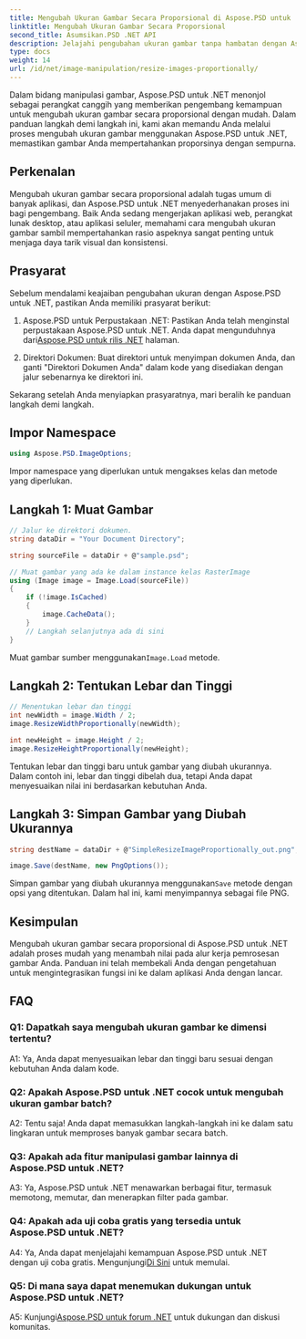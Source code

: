 ```yaml
---
title: Mengubah Ukuran Gambar Secara Proporsional di Aspose.PSD untuk .NET
linktitle: Mengubah Ukuran Gambar Secara Proporsional
second_title: Asumsikan.PSD .NET API
description: Jelajahi pengubahan ukuran gambar tanpa hambatan dengan Aspose.PSD untuk .NET. Unduh perpustakaan, ikuti tutorial kami, dan tingkatkan kemampuan pemrosesan gambar Anda.
type: docs
weight: 14
url: /id/net/image-manipulation/resize-images-proportionally/
---
```

Dalam bidang manipulasi gambar, Aspose.PSD untuk .NET menonjol sebagai perangkat canggih yang memberikan pengembang kemampuan untuk mengubah ukuran gambar secara proporsional dengan mudah. Dalam panduan langkah demi langkah ini, kami akan memandu Anda melalui proses mengubah ukuran gambar menggunakan Aspose.PSD untuk .NET, memastikan gambar Anda mempertahankan proporsinya dengan sempurna.

## Perkenalan

Mengubah ukuran gambar secara proporsional adalah tugas umum di banyak aplikasi, dan Aspose.PSD untuk .NET menyederhanakan proses ini bagi pengembang. Baik Anda sedang mengerjakan aplikasi web, perangkat lunak desktop, atau aplikasi seluler, memahami cara mengubah ukuran gambar sambil mempertahankan rasio aspeknya sangat penting untuk menjaga daya tarik visual dan konsistensi.

## Prasyarat

Sebelum mendalami keajaiban pengubahan ukuran dengan Aspose.PSD untuk .NET, pastikan Anda memiliki prasyarat berikut:

1.  Aspose.PSD untuk Perpustakaan .NET: Pastikan Anda telah menginstal perpustakaan Aspose.PSD untuk .NET. Anda dapat mengunduhnya dari[Aspose.PSD untuk rilis .NET](https://releases.aspose.com/psd/net/) halaman.

2. Direktori Dokumen: Buat direktori untuk menyimpan dokumen Anda, dan ganti "Direktori Dokumen Anda" dalam kode yang disediakan dengan jalur sebenarnya ke direktori ini.

Sekarang setelah Anda menyiapkan prasyaratnya, mari beralih ke panduan langkah demi langkah.

## Impor Namespace

```csharp
using Aspose.PSD.ImageOptions;
```

Impor namespace yang diperlukan untuk mengakses kelas dan metode yang diperlukan.

## Langkah 1: Muat Gambar

```csharp
// Jalur ke direktori dokumen.
string dataDir = "Your Document Directory";

string sourceFile = dataDir + @"sample.psd";

// Muat gambar yang ada ke dalam instance kelas RasterImage
using (Image image = Image.Load(sourceFile))
{
	if (!image.IsCached)
	{
		image.CacheData();
	}
	// Langkah selanjutnya ada di sini
}
```

 Muat gambar sumber menggunakan`Image.Load` metode.

## Langkah 2: Tentukan Lebar dan Tinggi

```csharp
// Menentukan lebar dan tinggi
int newWidth = image.Width / 2;
image.ResizeWidthProportionally(newWidth);

int newHeight = image.Height / 2;
image.ResizeHeightProportionally(newHeight);
```

Tentukan lebar dan tinggi baru untuk gambar yang diubah ukurannya. Dalam contoh ini, lebar dan tinggi dibelah dua, tetapi Anda dapat menyesuaikan nilai ini berdasarkan kebutuhan Anda.

## Langkah 3: Simpan Gambar yang Diubah Ukurannya

```csharp
string destName = dataDir + @"SimpleResizeImageProportionally_out.png";

image.Save(destName, new PngOptions());
```

 Simpan gambar yang diubah ukurannya menggunakan`Save` metode dengan opsi yang ditentukan. Dalam hal ini, kami menyimpannya sebagai file PNG.

## Kesimpulan

Mengubah ukuran gambar secara proporsional di Aspose.PSD untuk .NET adalah proses mudah yang menambah nilai pada alur kerja pemrosesan gambar Anda. Panduan ini telah membekali Anda dengan pengetahuan untuk mengintegrasikan fungsi ini ke dalam aplikasi Anda dengan lancar.

## FAQ

### Q1: Dapatkah saya mengubah ukuran gambar ke dimensi tertentu?

A1: Ya, Anda dapat menyesuaikan lebar dan tinggi baru sesuai dengan kebutuhan Anda dalam kode.

### Q2: Apakah Aspose.PSD untuk .NET cocok untuk mengubah ukuran gambar batch?

A2: Tentu saja! Anda dapat memasukkan langkah-langkah ini ke dalam satu lingkaran untuk memproses banyak gambar secara batch.

### Q3: Apakah ada fitur manipulasi gambar lainnya di Aspose.PSD untuk .NET?

A3: Ya, Aspose.PSD untuk .NET menawarkan berbagai fitur, termasuk memotong, memutar, dan menerapkan filter pada gambar.

### Q4: Apakah ada uji coba gratis yang tersedia untuk Aspose.PSD untuk .NET?

 A4: Ya, Anda dapat menjelajahi kemampuan Aspose.PSD untuk .NET dengan uji coba gratis. Mengunjungi[Di Sini](https://releases.aspose.com/) untuk memulai.

### Q5: Di mana saya dapat menemukan dukungan untuk Aspose.PSD untuk .NET?

 A5: Kunjungi[Aspose.PSD untuk forum .NET](https://forum.aspose.com/c/psd/34) untuk dukungan dan diskusi komunitas.